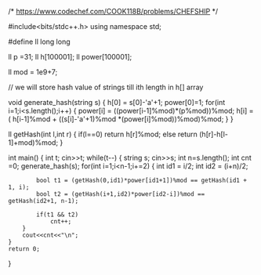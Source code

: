 /* https://www.codechef.com/COOK118B/problems/CHEFSHIP 
*/


#include<bits/stdc++.h>
using namespace std;

#define ll long long

ll p =31;
ll h[100001];
ll power[100001];

ll mod = 1e9+7;

// we will store hash value of strings till ith length in h[] array

void generate_hash(string s)
{
    h[0] = s[0]-'a'+1;
    power[0]=1;
    for(int i=1;i<s.length();i++)
    {
        power[i] = ((power[i-1]%mod)*(p%mod))%mod;
        h[i] = ( h[i-1]%mod + ((s[i]-'a'+1)%mod *(power[i]%mod))%mod)%mod;
    }
}

ll getHash(int l,int r)
{
    if(l==0)
        return h[r]%mod;
    else
        return (h[r]-h[l-1]+mod)%mod;
}

int main()
{
    int t;
    cin>>t;
    while(t--)
    {
        string s;
        cin>>s;
        int n=s.length();
        int cnt =0;
        generate_hash(s);
        for(int i=1;i<n-1;i+=2)
        {
            int id1 = i/2;
            int id2 = (i+n)/2;

            bool t1 = (getHash(0,id1)*power[id1+1])%mod == getHash(id1 + 1, i);
            bool t2 = (getHash(i+1,id2)*power[id2-i])%mod == getHash(id2+1, n-1);

            if(t1 && t2)
                cnt++;
        }
        cout<<cnt<<"\n";
    }
    return 0;
}
